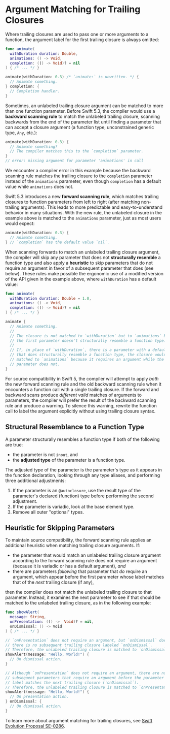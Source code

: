 # Argument Matching for Trailing Closures

Where trailing closures are used to pass one or more arguments to a function, the argument label for the first trailing closure is always omitted:

```swift
func animate(
  withDuration duration: Double, 
  animations: () -> Void, 
  completion: (() -> Void)? = nil
) { /* ... */ }

animate(withDuration: 0.3) /* `animate:` is unwritten. */ {
  // Animate something.
} completion: {
  // Completion handler.
}
```

Sometimes, an unlabeled trailing closure argument can be matched to more than one function parameter. Before Swift 5.3, the compiler would use a __backward scanning rule__ to match the unlabeled trailing closure, scanning backwards from the end of the parameter list until finding a parameter that can accept a closure argument (a function type, unconstrained generic type, `Any`, etc.):

```swift
animate(withDuration: 0.3) {
  // Animate something?
  // The compiler matches this to the `completion` parameter.
}
// error: missing argument for parameter 'animations' in call
```

We encounter a compiler error in this example because the backward scanning rule matches the trailing closure to the `completion` parameter instead of the `animations` parameter, even though `completion` has a default value while `animations` does not.

Swift 5.3 introduces a new __forward scanning rule__, which matches trailing closures to function parameters from left to right (after matching non-trailing arguments). This leads to more predictable and easy-to-understand behavior in many situations. With the new rule, the unlabeled closure in the example above is matched to the `animations` parameter, just as most users would expect:

```swift
animate(withDuration: 0.3) {
  // Animate something.
} // `completion` has the default value `nil`.
```

When scanning forwards to match an unlabeled trailing closure argument, the compiler will skip any parameter that does not __structurally resemble__ a function type and also apply a __heuristic__ to skip parameters that do not require an argument in favor of a subsequent parameter that does (see below). These rules make possible the ergonomic use of a modified version of the API given in the example above, where `withDuration` has a default value:

```swift
func animate(
  withDuration duration: Double = 1.0, 
  animations: () -> Void, 
  completion: (() -> Void)? = nil
) { /* ... */ }

animate {
  // Animate something.
  //
  // The closure is not matched to `withDuration` but to `animations` because
  // the first parameter doesn't structurally resemble a function type.
  //
  // If, in place of `withDuration`, there is a parameter with a default value
  // that does structurally resemble a function type, the closure would still be
  // matched to `animations` because it requires an argument while the first
  // parameter does not.
}
```

For source compatibility in Swift 5, the compiler will attempt to apply *both* the new forward scanning rule and the old backward scanning rule when it encounters a function call with a single trailing closure. If the forward and backward scans produce *different valid* matches of arguments to parameters, the compiler will prefer the result of the backward scanning rule and produce a warning. To silence this warning, rewrite the function call to label the argument explicitly without using trailing closure syntax.

## Structural Resemblance to a Function Type

A parameter structurally resembles a function type if both of the following are true:

- the parameter is not `inout`, and
- the __adjusted type__ of the parameter is a function type.

The adjusted type of the parameter is the parameter's type as it appears in the function declaration, looking through any type aliases, and performing three additional adjustments:

1. If the parameter is an `@autoclosure`, use the result type of the parameter's declared (function) type before performing the second adjustment.
2. If the parameter is variadic, look at the base element type.
3. Remove all outer "optional" types.

## Heuristic for Skipping Parameters

To maintain source compatibility, the forward scanning rule applies an additional heuristic when matching trailing closure arguments. If:

- the parameter that would match an unlabeled trailing closure argument according to the forward scanning rule does not require an argument (because it is variadic or has a default argument), _and_
- there are parameters _following_ that parameter that _do_ require an argument, which appear before the first parameter whose label matches that of the _next_ trailing closure (if any),

then the compiler does not match the unlabeled trailing closure to that parameter. Instead, it examines the next parameter to see if that should be matched to the unlabeled trailing closure, as in the following example:

```swift
func showAlert(
  message: String,
  onPresentation: (() ->  Void)? = nil,
  onDismissal: () -> Void
) { /* ... */ }

// `onPresentation` does not require an argument, but `onDismissal` does, and
// there is no subsequent trailing closure labeled `onDismissal`.
// Therefore, the unlabeled trailing closure is matched to `onDismissal`.
showAlert(message: "Hello, World!") {
  // On dismissal action.
}

// Although `onPresentation` does not require an argument, there are no
// subsequent parameters that require an argument before the parameter whose
// label matches the next trailing closure (`onDismissal`).
// Therefore, the unlabeled trailing closure is matched to `onPresentation`.
showAlert(message: "Hello, World!") {
  // On presentation action.
} onDismissal: {
  // On dismissal action.
}
```

To learn more about argument matching for trailing closures, see [Swift Evolution Proposal SE-0286](https://github.com/apple/swift-evolution/blob/master/proposals/0286-forward-scan-trailing-closures.md).
